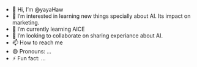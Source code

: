 - 👋 Hi, I’m @yayaHaw
- 👀 I’m interested in learning new things specially about AI. Its impact on marketing.
- 🌱 I’m currently learning AICE
- 💞️ I’m looking to collaborate on sharing experiance about AI.
- 📫 How to reach me 
- 😄 Pronouns: ...
- ⚡ Fun fact: ...

<!---
yayaHaw/yayaHaw is a ✨ special ✨ repository because its `README.md` (this file) appears on your GitHub profile.
You can click the Preview link to take a look at your changes.
--->
